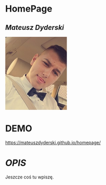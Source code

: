 # **HomePage**
## *Mateusz Dyderski*

![Mateusz](https://github.com/MateuszDyderski/homepage/blob/main/images/Mateusz.png?raw=true)

# **DEMO**
https://mateuszdyderski.github.io/homepage/

# *OPIS*
Jeszcze coś tu wpiszę.